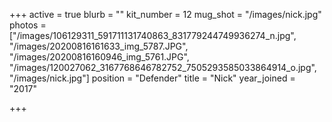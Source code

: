 +++
active = true
blurb = ""
kit_number = 12
mug_shot = "/images/nick.jpg"
photos = ["/images/106129311_591711131740863_831779244749936274_n.jpg", "/images/20200816161633_img_5787.JPG", "/images/20200816160946_img_5761.JPG", "/images/120027062_3167768646782752_7505293585033864914_o.jpg", "/images/nick.jpg"]
position = "Defender"
title = "Nick"
year_joined = "2017"

+++
